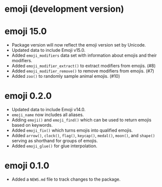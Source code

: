 # emoji (development version)

# emoji 15.0

* Package version will now reflect the emoji version set by Unicode.
* Updated data to include Emoji v15.0.
* Added `emoji_modifiers` data set with information about emojis and their modifiers.
* Added `emoji_modifier_extract()` to extract modifiers from emojis. (#8)
* Added `emoji_modifier_remove()` to remove modifiers from emojis. (#7)
* Added `zoo()` to randomly sample animal emojis. (#10)

# emoji 0.2.0

* Updated data to include Emoji v14.0.
* `emoji_name` now includes all aliases.
* Adding `emoji()` and `emoji_find()` which can be used to return emojis based on keywords.
* Added `emoji_fix()` which turns emojis into qualified emojis.
* Added `arrow()`, `clock()`, `flag()`, `keycap()`, `medal()`, `moon()`, and `shape()` serving as shorthand for groups of emojis.
* Added `emoji_glue()` for glue interpolation.

# emoji 0.1.0

* Added a `NEWS.md` file to track changes to the package.
